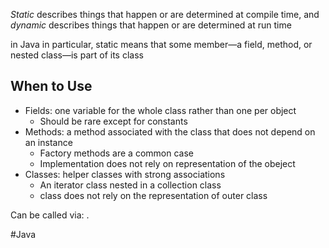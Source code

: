 _Static_ describes things that happen or are determined at compile time, and _dynamic_ describes things that happen or are determined at run time

in Java in particular, static means that some member—a field, method, or nested class—is part of its class

## When to Use
- Fields: one variable for the whole class rather than one per
object
	- Should be rare except for constants
- Methods: a method associated with the class that does not
depend on an instance
	- Factory methods are a common case
	- Implementation does not rely on representation of the obeject
- Classes: helper classes with strong associations
	- An iterator class nested in a collection class
	- class does not rely on the representation of outer class

Can be called via:
<class-name>.<the thing you want>


#Java 